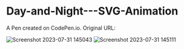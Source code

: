 # Day-and-Night---SVG-Animation
A Pen created on CodePen.io. Original URL:


![Screenshot 2023-07-31 145043](https://github.com/kunal7216/Day-and-Night---SVG-Animation/assets/112888767/fea9f9f9-6581-4606-843b-5504ba0f148d)
![Screenshot 2023-07-31 145111](https://github.com/kunal7216/Day-and-Night---SVG-Animation/assets/112888767/db2516c5-0809-40b1-8c26-7705f0bc655f)
